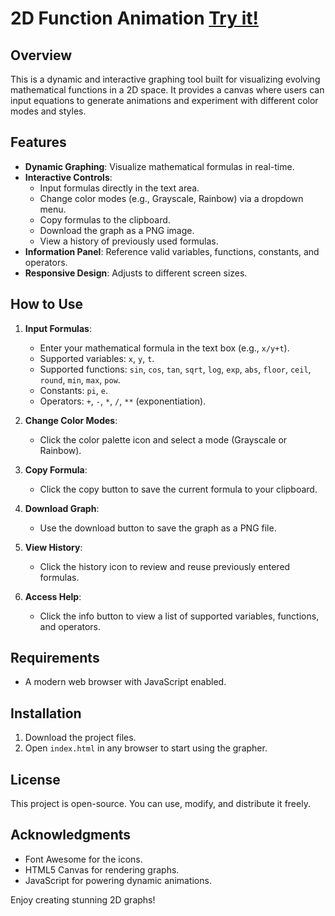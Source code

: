 # 2D Function Animation [Try it!](https://hansel67.github.io/2d-function-animation/)

## Overview

This is a dynamic and interactive graphing tool built for visualizing evolving mathematical functions in a 2D space. It provides a canvas where users can input equations to generate animations and experiment with different color modes and styles.

## Features

- **Dynamic Graphing**: Visualize mathematical formulas in real-time.
- **Interactive Controls**:
  - Input formulas directly in the text area.
  - Change color modes (e.g., Grayscale, Rainbow) via a dropdown menu.
  - Copy formulas to the clipboard.
  - Download the graph as a PNG image.
  - View a history of previously used formulas.
- **Information Panel**: Reference valid variables, functions, constants, and operators.
- **Responsive Design**: Adjusts to different screen sizes.

## How to Use

1. **Input Formulas**:
   - Enter your mathematical formula in the text box (e.g., `x/y+t`).
   - Supported variables: `x`, `y`, `t`.
   - Supported functions: `sin`, `cos`, `tan`, `sqrt`, `log`, `exp`, `abs`, `floor`, `ceil`, `round`, `min`, `max`, `pow`.
   - Constants: `pi`, `e`.
   - Operators: `+`, `-`, `*`, `/`, `**` (exponentiation).
   
2. **Change Color Modes**:
   - Click the color palette icon and select a mode (Grayscale or Rainbow).

3. **Copy Formula**:
   - Click the copy button to save the current formula to your clipboard.

4. **Download Graph**:
   - Use the download button to save the graph as a PNG file.

5. **View History**:
   - Click the history icon to review and reuse previously entered formulas.

6. **Access Help**:
   - Click the info button to view a list of supported variables, functions, and operators.

## Requirements

- A modern web browser with JavaScript enabled.

## Installation

1. Download the project files.
2. Open `index.html` in any browser to start using the grapher.

## License

This project is open-source. You can use, modify, and distribute it freely.

## Acknowledgments

- Font Awesome for the icons.
- HTML5 Canvas for rendering graphs.
- JavaScript for powering dynamic animations.

Enjoy creating stunning 2D graphs!
